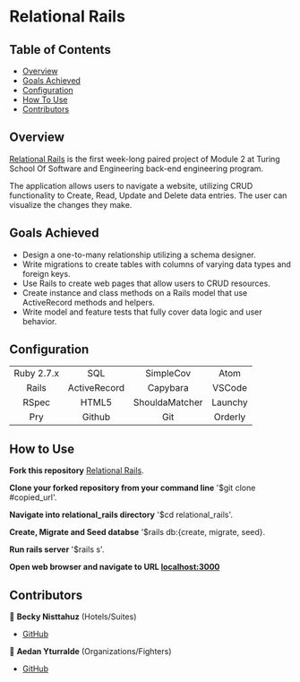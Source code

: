 # Relational Rails 

## Table of Contents 
- [Overview](#overview)
- [Goals Achieved](#goals-achieved)
- [Configuration](#configuration)
- [How To Use](#how-to-use)
- [Contributors](#contributors)

## Overview
[Relational Rails](https://github.com/aedanjames/relational_rails) is the first week-long paired project of Module 2 at Turing School Of Software and Engineering back-end engineering program.    

The application allows users to navigate a website, utilizing CRUD functionality to Create, Read, Update and Delete data entries. The user can visualize the changes they make.     

## Goals Achieved
- Design a one-to-many relationship utilizing a schema designer.
- Write migrations to create tables with columns of varying data types and foreign keys. 
- Use Rails to create web pages that allow users to CRUD resources.
- Create instance and class methods on a Rails model that use ActiveRecord methods and helpers.
- Write model and feature tests that fully cover data logic and user behavior. 

## Configuration 
|             |               |               |               |
|   :----:    |    :----:     |    :----:     |    :----:     |
| Ruby 2.7.x  | SQL           | SimpleCov     | Atom          |
| Rails       | ActiveRecord  | Capybara      | VSCode        |
| RSpec       | HTML5         | ShouldaMatcher| Launchy       |
| Pry         | Github        | Git           | Orderly       |

## How to Use 
**Fork this repository** [Relational Rails](https://github.com/aedanjames/relational_rails).   

**Clone your forked repository from your command line** '$git clone #copied_url'.   

**Navigate into relational_rails directory** '$cd relational_rails'.   

**Create, Migrate and Seed databse** '$rails db:{create, migrate, seed}.   

**Run rails server** '$rails s'.   

**Open web browser and navigate to URL [localhost:3000](http://localhost:3000)**

## Contributors 
👤 **Becky Nisttahuz** (Hotels/Suites)
- [GitHub](https://github.com/benistta)

👤 **Aedan Yturralde** (Organizations/Fighters)
- [GitHub](https://github.com/aedanjames)
